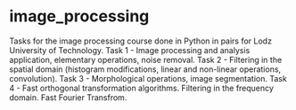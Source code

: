 # image_processing
Tasks for the image processing course done in Python in pairs for Lodz University of Technology.
Task 1 - Image processing and analysis application, elementary operations, noise removal.
Task 2 - Filtering in the spatial domain (histogram modifications, linear and non-linear operations, convolution).
Task 3 - Morphological operations, image segmentation.
Task 4 - Fast orthogonal transformation algorithms. Filtering in the frequency domain. Fast Fourier Transfrom.
